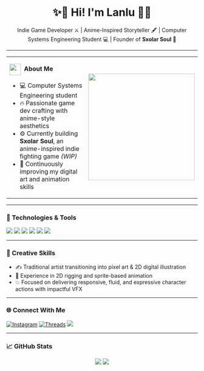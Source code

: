 <h1 align="center">✨🖤 Hi! I'm Lanlu 🖤✨</h1>
<p align="center">
  Indie Game Developer ⚔️ | Anime-Inspired Storyteller 🖋️ | Computer Systems Engineering Student 💻 | Founder of <b>Sxolar Soul</b> 🖤
</p>

---

<div align="center">
  <table>
    <tr>
      <td>

  <div align="left">
          <p>
            <img src="https://media.giphy.com/media/ObNTw8Uzwy6KQ/giphy.gif" width="30px" style="vertical-align: middle;"/>
            &nbsp;<strong>About Me</strong>
          </p>
          <ul>
            <li>💻 Computer Systems Engineering student</li>
            <li>🔥 Passionate game dev crafting with anime-style aesthetics</li>
            <li>⚙️ Currently building <b>Sxolar Soul</b>, an anime-inspired indie fighting game <i>(WIP)</i></li>
            <li>🌱 Continuously improving my digital art and animation skills</li>
          </ul>
        </div>

   </td>
      <td>
        <img src="https://c.tenor.com/GN73MKBawZYAAAAi/busy-cute.gif" width="280px"/>
      </td>
    </tr>
  </table>
</div>

---

### 🧰 Technologies & Tools

<p align="left">
  <img src="https://img.shields.io/badge/Python-3670A0?style=flat&logo=python&logoColor=white"/>
  <img src="https://img.shields.io/badge/Java-%23ED8B00.svg?style=flat&logo=java&logoColor=white"/>
  <img src="https://img.shields.io/badge/C%23-%23239120.svg?style=flat&logo=csharp&logoColor=white"/>
  <img src="https://img.shields.io/badge/Lua-000080?style=flat&logo=lua&logoColor=white"/>
  <img src="https://img.shields.io/badge/Unity-100000?style=flat&logo=unity&logoColor=white"/>
  <img src="https://img.shields.io/badge/Aseprite-%2354A2E1.svg?style=flat&logo=aseprite&logoColor=white"/>
</p>

---

### 🎨 Creative Skills

- ✍️ Traditional artist transitioning into pixel art & 2D digital illustration  
- 🔧 Experience in 2D rigging and sprite-based animation  
- 💥 Focused on delivering responsive, fluid, and expressive character actions with impactful VFX  

---

### 🌐 Connect With Me

<p align="left">
  <a href="https://instagram.com/lanlux" target="_blank"><img alt="Instagram" src="https://img.shields.io/badge/Instagram-E4405F?style=flat&logo=instagram&logoColor=white"/></a>
  <a href="https://www.threads.net/@lanlux" target="_blank"><img alt="Threads" src="https://img.shields.io/badge/Threads-000000?style=flat&logo=threads&logoColor=white"/></a>
  <a href="https://discord.gg/Rbsfp7gx" target="_blank"><img src="https://img.shields.io/badge/Discord-5865F2?style=flat&logo=discord&logoColor=white"/></a>
</p>

---

### 📈 GitHub Stats

<p align="center">
  <img src="https://github-readme-stats.vercel.app/api?username=iLanlu&show_icons=true&theme=tokyonight" />
  <img src="https://github-readme-stats.vercel.app/api/top-langs/?username=iLanlu&layout=compact&theme=tokyonight" />
</p>

